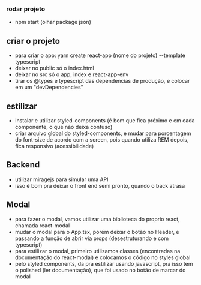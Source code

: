 ### rodar projeto 
- npm start (olhar package json)

## criar o projeto

- para criar o app: yarn create react-app (nome do projeto) --template typescript
- deixar no public só o index.html
- deixar no src só o app, index e react-app-env
- tirar os @types e typescript das dependencias de produção, e colocar em um "devDependencies"

## estilizar

- instalar e utilizar styled-components (é bom que fica próximo e em cada componente, o que não deixa confuso)
- criar arquivo global do styled-components, e mudar para porcentagem do font-size de acordo com a screen, pois quando utiliza REM depois, fica responsivo (acessibilidade)

## Backend

- utilizar miragejs para simular uma API
- isso é bom pra deixar o front end semi pronto, quando o back atrasa

## Modal

- para fazer o modal, vamos utilizar uma biblioteca do proprio react, chamada react-modal
- mudar o modal para o App.tsx, porém deixar o botão no Header, e passando a função de abrir via props (desestruturando e com typescript)
- para estilizar o modal, primeiro utilizamos classes (encontradas na documentação do react-modal) e colocamos o código no styles global
- pelo styled components, da pra estilizar usando javascript, pra isso tem o polished (ler documentação), que foi usado no botão de marcar do modal